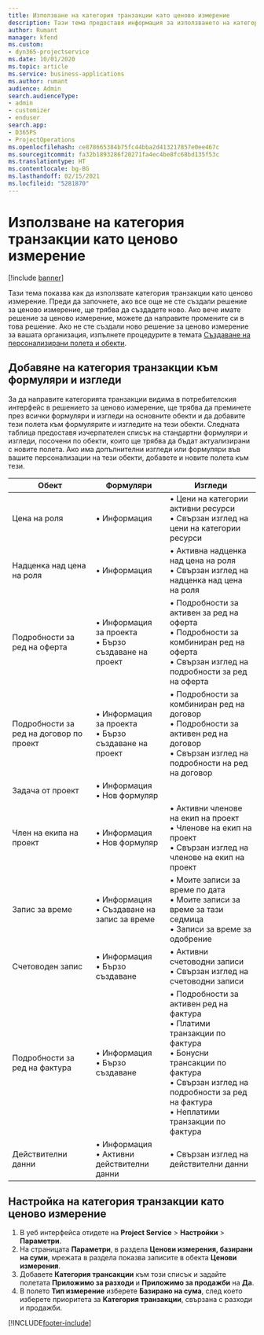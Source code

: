 ```yaml
---
title: Използване на категория транзакции като ценово измерение
description: Тази тема предоставя информация за използването на категория транзакции като ценово измерение.
author: Rumant
manager: kfend
ms.custom:
- dyn365-projectservice
ms.date: 10/01/2020
ms.topic: article
ms.service: business-applications
ms.author: rumant
audience: Admin
search.audienceType:
- admin
- customizer
- enduser
search.app:
- D365PS
- ProjectOperations
ms.openlocfilehash: ce878665384b75fc44bba2d413217857e0ee467c
ms.sourcegitcommit: fa32b1893286f20271fa4ec4be8fc68bd135f53c
ms.translationtype: HT
ms.contentlocale: bg-BG
ms.lasthandoff: 02/15/2021
ms.locfileid: "5281870"
---
```

# <a name="use-transaction-category-as-a-pricing-dimension"></a>Използване на категория транзакции като ценово измерение

[!include [banner](../includes/psa-now-project-operations.md)]

Тази тема показва как да използвате категория транзакции като ценово измерение. Преди да започнете, ако все още не сте създали решение за ценово измерение, ще трябва да създадете ново. Ако вече имате решение за ценово измерение, можете да направите промените си в това решение. Ако не сте създали ново решение за ценово измерение за вашата организация, изпълнете процедурите в темата [Създаване на персонализирани полета и обекти](create-custom-fields-entities.md).

## <a name="add-transaction-category-to-forms-and-views"></a>Добавяне на категория транзакции към формуляри и изгледи
За да направите категорията транзакции видима в потребителския интерфейс в решението за ценово измерение, ще трябва да преминете през всички формуляри и изгледи на основните обекти и да добавите тези полета към формулярите и изгледите на тези обекти.
Следната таблица предоставя изчерпателен списък на стандартни формуляри и изгледи, посочени по обекти, които ще трябва да бъдат актуализирани с новите полета. Ако има допълнителни изгледи или формуляри във вашите персонализации на тези обекти, добавете и новите полета към тези.

|  Обект        | Формуляри     |Изгледи        |
| ------------------------------|---------------------------------|----------------------------------|
|  Цена на роля|• Информация |• Цени на категории активни ресурси<br> • Свързан изглед на цени на категории ресурси|
|  Надценка над цена на роля|• Информация|• Активна надценка над цена на роля<br>• Свързан изглед на надценка над цена на роля|
|  Подробности за ред на оферта|• Информация за проекта<br>• Бързо създаване на проект|• Подробности за активен за ред на оферта<br>• Подробности за комбиниран ред на оферта<br>• Свързан изглед на подробности за ред на оферта|
|  Подробности за ред на договор по проект|• Информация за проекта<br>• Бързо създаване на проект|• Подробности за комбиниран ред на договор<br>• Подробности за активен ред на договор<br>• Свързан изглед на подробности на ред на договор|
|  Задача от проект|• Информация<br>• Нов формуляр||
|  Член на екипа на проект|• Информация<br>• Нов формуляр|• Активни членове на екип на проект<br>• Членове на екип на проект<br>• Свързан изглед на членове на екип на проект|
|  Запис за време|• Информация<br>• Създаване на запис за време|• Моите записи за време по дата<br>• Моите записи за време за тази седмица<br>• Записи за време за одобрение|
|  Счетоводен запис|• Информация<br>• Бързо създаване|• Активни счетоводни записи<br>• Свързан изглед на счетоводни записи|
|  Подробности за ред на фактура|• Информация<br>• Бързо създаване|• Подробности за активен ред на фактура<br>• Платими транзакции по фактура<br>• Бонусни трансакции по фактура<br>• Свързан изглед на подробности за ред на фактура<br>• Неплатими транзакции по фактура|
|  Действителни данни|• Информация<br>• Активни действителни данни|• Свързан изглед на действителни данни|

## <a name="set-up-transaction-category-as-a-pricing-dimension"></a>Настройка на категория транзакции като ценово измерение

1. В уеб интерфейса отидете на **Project Service**  > **Настройки**  > **Параметри**. 
2. На страницата **Параметри**, в раздела **Ценови измерения, базирани на суми**, мрежата в раздела показва записите в обекта **Ценови измерения**.
3. Добавете **Категория трансакции** към този списък и задайте полетата **Приложимо за разходи** и **Приложимо за продажби** на **Да**.
4. В полето **Тип измерение** изберете **Базирано на сума**, след което изберете приоритета за **Категория транзакции**, свързана с разходи и продажби.


[!INCLUDE[footer-include](../includes/footer-banner.md)]